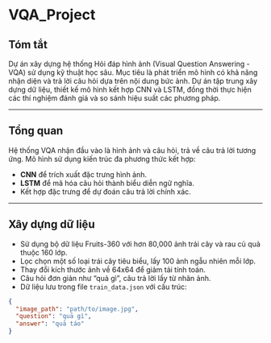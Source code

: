 # VQA_Project

## Tóm tắt
Dự án xây dựng hệ thống Hỏi đáp hình ảnh (Visual Question Answering - VQA) sử dụng kỹ thuật học sâu. Mục tiêu là phát triển mô hình có khả năng nhận diện và trả lời câu hỏi dựa trên nội dung bức ảnh. Dự án tập trung xây dựng dữ liệu, thiết kế mô hình kết hợp CNN và LSTM, đồng thời thực hiện các thí nghiệm đánh giá và so sánh hiệu suất các phương pháp.

---

## Tổng quan

Hệ thống VQA nhận đầu vào là hình ảnh và câu hỏi, trả về câu trả lời tương ứng. Mô hình sử dụng kiến trúc đa phương thức kết hợp:

- **CNN** để trích xuất đặc trưng hình ảnh.
- **LSTM** để mã hóa câu hỏi thành biểu diễn ngữ nghĩa.
- Kết hợp đặc trưng để dự đoán câu trả lời chính xác.

---

## Xây dựng dữ liệu

- Sử dụng bộ dữ liệu Fruits-360 với hơn 80,000 ảnh trái cây và rau củ quả thuộc 160 lớp.
- Lọc chọn một số loại trái cây tiêu biểu, lấy 100 ảnh ngẫu nhiên mỗi lớp.
- Thay đổi kích thước ảnh về 64x64 để giảm tải tính toán.
- Câu hỏi đơn giản như “quả gì”, câu trả lời lấy từ nhãn ảnh.
- Dữ liệu lưu trong file `train_data.json` với cấu trúc:

```json
{
  "image_path": "path/to/image.jpg",
  "question": "quả gì",
  "answer": "quả táo"
}
